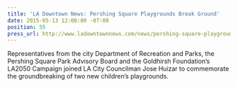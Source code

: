 ```yaml
---
title: 'LA Downtown News: Pershing Square Playgrounds Break Ground'
date: 2015-05-13 12:00:00 -07:00
position: 55
press_url: http://www.ladowntownnews.com/news/pershing-square-playgrounds-break-ground/article_d736d534-f985-11e4-b023-c7c0013aa975.html
---
```


Representatives from the city Department of Recreation and Parks, the Pershing Square Park Advisory Board and the Goldhirsh Foundation’s LA2050 Campaign joined LA City Councilman Jose Huizar to commemorate the groundbreaking of two new children’s playgrounds.

